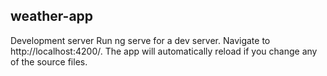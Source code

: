 weather-app
---------------------
Development server
Run ng serve for a dev server. Navigate to http://localhost:4200/. The app will automatically reload if you change any of the source files.
